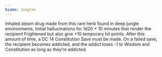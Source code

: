 ```yaml
---
biome: Jungles
---
```

Inhaled steam drug made from this rare herb found in deep jungle environments. Initial hallucinations for 1d20 + 10 minutes that render the recipient Frightened but also give +10 temporary hit points. After this amount of time, a DC 14 Constitution Save must be made. On a failed save, the recipient becomes addicted, and the addict loses -1 to Wisdom and Constitution as long as they’re addicted. 

